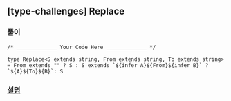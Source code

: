 ## [type-challenges] Replace

### 풀이

```
/* _____________ Your Code Here _____________ */

type Replace<S extends string, From extends string, To extends string> = From extends "" ? S : S extends `${infer A}${From}${infer B}` ? `${A}${To}${B}`: S
```

### [설명](https://pottatt0.tistory.com/entry/type-challenges-Replace)
